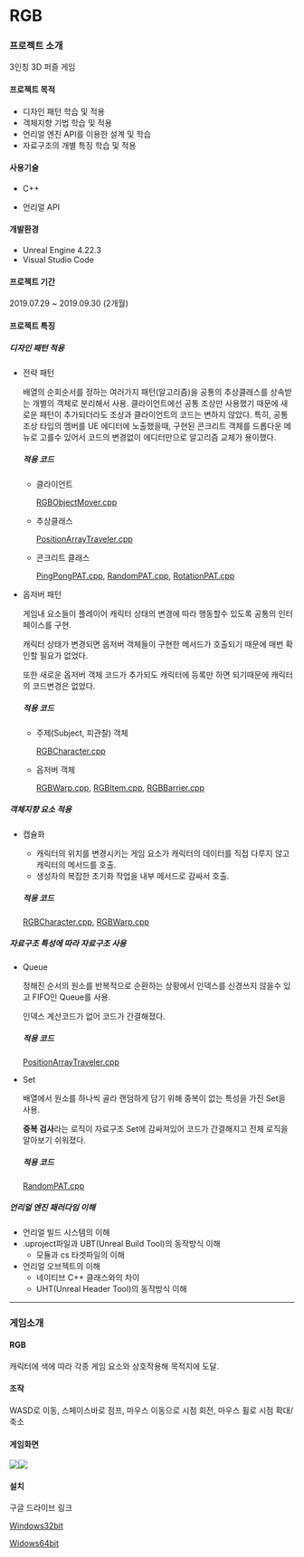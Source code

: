 # RGB

### 프로젝트 소개

3인칭 3D 퍼즐 게임

#### 프로젝트 목적

- 디자인 패턴 학습 및 적용
- 객체지향 기법 학습 및 적용
- 언리얼 엔진 API를 이용한 설계 및 학습
- 자료구조의 개별 특징 학습 및 적용

#### 사용기술

- C++

- 언리얼 API

#### 개발환경

- Unreal Engine 4.22.3
- Visual Studio Code

####  프로젝트 기간

2019.07.29 ~ 2019.09.30 (2개월)

#### 프로젝트 특징

##### 디자인 패턴 적용

- 전략 패턴

  배열의 순회순서를 정하는 여러가지 패턴(알고리즘)을 공통의 추상클래스를 상속받는 개별의 객체로 분리해서 사용. 클라이언트에선  공통 조상만 사용했기 때문에 새로운 패턴이 추가되더라도 조상과 클라이언트의 코드는 변하지 않았다. 특히, 공통 조상 타입의 멤버를 UE 에디터에 노출했을때, 구현된 콘크리트 객체를 드롭다운 메뉴로 고를수 있어서 코드의 변경없이 에디터만으로 알고리즘 교체가 용이했다.

  ##### 적용 코드

  - 클라이언트

    [RGBObjectMover.cpp](https://github.com/xogud02/RGB/blob/master/Source/RGB/RGBObjectMover.cpp)

  - 추상클래스

    [PositionArrayTraveler.cpp](https://github.com/xogud02/RGB/blob/master/Source/RGB/PositionArrayTraveler.cpp)

  - 콘크리트 클래스

    [PingPongPAT.cpp](https://github.com/xogud02/RGB/blob/master/Source/RGB/PingPongPAT.cpp), [RandomPAT.cpp](https://github.com/xogud02/RGB/blob/master/Source/RGB/RandomPAT.cpp), [RotationPAT.cpp](https://github.com/xogud02/RGB/blob/master/Source/RGB/RotationPAT.cpp)

- 옵저버 패턴

  게임내 요소들이 플레이어 캐릭터 상태의 변경에 따라 행동할수 있도록 공통의 인터페이스를 구현.
  
  캐릭터 상태가 변경되면 옵저버 객체들이 구현한 메서드가 호출되기 때문에 매번 확인할 필요가 없었다. 
  
  또한 새로운 옵저버 객체 코드가 추가되도 캐릭터에 등록만 하면 되기때문에 캐릭터의 코드변경은 없었다.
  
  ##### 적용 코드
  
  - 주제(Subject, 피관찰) 객체
  
    [RGBCharacter.cpp](https://github.com/xogud02/RGB/blob/master/Source/RGB/RGBCharacter.cpp)
  
  - 옵저버 객체
  
    [RGBWarp.cpp](https://github.com/xogud02/RGB/blob/master/Source/RGB/RGBWarp.cpp), [RGBItem.cpp](https://github.com/xogud02/RGB/blob/master/Source/RGB/RGBItem.cpp), [RGBBarrier.cpp](https://github.com/xogud02/RGB/blob/master/Source/RGB/RGBBarrier.cpp)

##### 객체지향 요소 적용

- 캡슐화

  - 캐릭터의 위치를 변경시키는 게임 요소가 캐릭터의 데이터를 직접 다루지 않고 캐릭터의 메서드를 호출.
  - 생성자의 복잡한 초기화 작업을 내부 메서드로 감싸서 호출.
  
  ##### 적용 코드
  
  [RGBCharacter.cpp](https://github.com/xogud02/RGB/blob/master/Source/RGB/RGBCharacter.cpp), [RGBWarp.cpp](https://github.com/xogud02/RGB/blob/master/Source/RGB/RGBWarp.cpp)

##### 자료구조 특성에 따라 자료구조 사용

- Queue

  정해진 순서의 원소를 반복적으로 순환하는 상황에서 인덱스를 신경쓰지 않을수 있고 FIFO인 Queue를 사용.

  인덱스 계산코드가 없어 코드가 간결해졌다.

  ##### 적용 코드

  [PositionArrayTraveler.cpp](https://github.com/xogud02/RGB/blob/master/Source/RGB/PositionArrayTraveler.cpp)

- Set

  배열에서 원소를 하나씩 골라 랜덤하게 담기 위해 중복이 없는 특성을 가진 Set을 사용.
  
  **중복 검사**라는 로직이 자료구조 Set에 감싸져있어 코드가 간결해지고 전체 로직을 알아보기 쉬워졌다.
  
  ##### 적용 코드
  
  [RandomPAT.cpp](https://github.com/xogud02/RGB/blob/master/Source/RGB/RandomPAT.cpp)

##### 언리얼 엔진 패러다임 이해

- 언리얼 빌드 시스템의 이해
- .uproject파일과 UBT(Unreal Build Tool)의 동작방식 이해
  - 모듈과 cs 타겟파일의 이해
- 언리얼 오브젝트의 이해
  - 네이티브 C++ 클래스와의 차이
  - UHT(Unreal Header Tool)의 동작방식 이해

---



### 게임소개

#### RGB

캐릭터에 색에 따라 각종 게임 요소와 상호작용해 목적지에 도달.

#### 조작

WASD로 이동, 스페이스바로 점프, 마우스 이동으로 시점 회전, 마우스 휠로 시점 확대/축소

#### 게임화면

![](readme/Images/01.gif)![](readme/Images/02.gif)

#### 설치

구글 드라이브 링크

[Windows32bit](https://drive.google.com/file/d/1-6Yo3nQBUCMEz2hPzw9e176aLst65hUI/view?usp=sharing)

[Widows64bit](https://drive.google.com/file/d/1bLgYt-Dd5DMp09LzmV89BvLB-tLBDeXV/view?usp=sharing)

